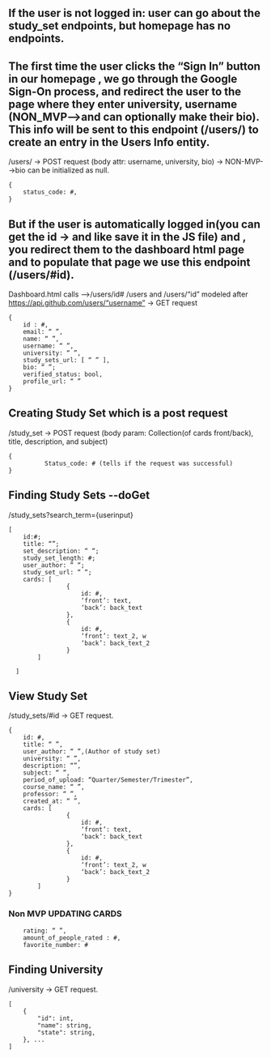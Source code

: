 ## If the user is not logged in: user can go about the study_set endpoints, but homepage has no endpoints. 


## The first time the user clicks the “Sign In” button in our homepage , we go through the Google Sign-On process, and redirect the user to the page where they enter university, username (NON_MVP-->and can optionally make their bio).  This info will be sent to this endpoint (/users/) to create an entry in the Users Info entity.

/users/ → POST request (body attr: username, university, bio) → NON-MVP-->bio can be initialized as null.

```
{
	status_code: #,
}
```


## But if the user is automatically logged in(you can get the id → and like save it in the JS file) and , you redirect them to the dashboard html page and to populate that page we use this endpoint (/users/#id).

Dashboard.html calls -->/users/id#
/users and /users/“id” modeled after  https://api.github.com/users/“username” → GET request

```
{
	id : #,
	email: “ ”,
	name: “ ”,
	username: “ ”,
	university: “ ”,
	study_sets_url: [ “ ” ],
	bio: “ ”;
	verified_status: bool,
	profile_url: “ ”
}
```

## Creating Study Set which is a post request

/study_set → POST request (body param: Collection(of cards front/back), title, description, and subject)

```
{
          Status_code: # (tells if the request was successful)
}
```

## Finding  Study Sets --doGet
/study_sets?search_term={userinput}

```
[	
	id:#;
	title: “”;
	set_description: “ “;
	study_set_length: #;
	user_author: “ “;
	study_set_url: “ “;
	cards: [
				{
					id: #,
					‘front’: text, 
					‘back’: back_text
				},
				{
					id: #,
					‘front’: text_2, w
					‘back’: back_text_2
				}
		]

  ]
  ```

## View  Study Set
/study_sets/#id → GET request.
```
{
	id: #,
	title: “ ”,
	user_author: “ ”,(Author of study set)
	university: “ ”,
	description: “”,
	subject: “ ”,
	period_of_upload: “Quarter/Semester/Trimester”,
	course_name: “ ”,
	professor: “ ”,
	created_at: “ ”,
	cards: [
				{
					id: #,
					‘front’: text, 
					‘back’: back_text
				},
				{
					id: #,
					‘front’: text_2, w
					‘back’: back_text_2
				}
		]
}
```


### Non MVP UPDATING CARDS 

```
	rating: “ ”,
	amount_of_people_rated : #,
	favorite_number: #
```

## Finding University
/university → GET request.
```
[
    {
        "id": int,
        "name": string,
        "state": string,
    }, ... 
]
```


